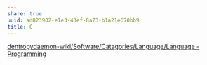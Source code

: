 ```yaml
---
share: true
uuid: ad823902-e1e3-43ef-8a73-b1a21e670bb9
title: C
---
```

[dentropydaemon-wiki/Software/Catagories/Language/Language - Programming](/undefined)